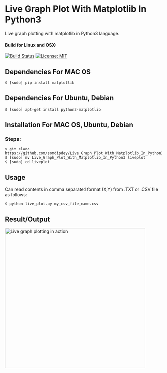 # Live Graph Plot With Matplotlib In Python3
Live graph plotting with matplotlib in Python3 language.

#### Build for Linux and OSX:
[![Build Status](https://travis-ci.org/somdipdey/Live_Graph_Plot_With_Matplotlib_In_Python3.svg?branch=master)](https://travis-ci.org/somdipdey/Live_Graph_Plot_With_Matplotlib_In_Python3)
[![License: MIT](https://img.shields.io/badge/License-MIT-red.svg)](https://github.com/somdipdey/Live_Graph_Plot_With_Matplotlib_In_Python3/blob/master/LICENSE)


## Dependencies For MAC OS

   	$ [sudo] pip install matplotlib

## Dependencies For Ubuntu, Debian

   	$ [sudo] apt-get install python3-matplotlib
    
## Installation For MAC OS, Ubuntu, Debian

### Steps:
  	$ git clone https://github.com/somdipdey/Live_Graph_Plot_With_Matplotlib_In_Python3.git
  	$ [sudo] mv Live_Graph_Plot_With_Matplotlib_In_Python3 liveplot
    $ [sudo] cd liveplot
    
## Usage

Can read contents in comma separated format (X,Y) from .TXT or .CSV file as follows:

    $ python live_plot.py my_csv_file_name.csv

## Result/Output

<img width="450" alt="Live graph plotting in action" src="https://user-images.githubusercontent.com/8515608/44436637-3eb8ef80-a5ae-11e8-8b21-883aee497ef2.gif">
